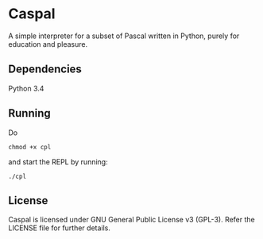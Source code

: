 # Caspal

A simple interpreter for a subset of Pascal written in Python, purely
for education and pleasure.

## Dependencies

Python 3.4

## Running

Do
```
chmod +x cpl
```

and start the REPL by running:
```
./cpl
```

## License

Caspal is licensed under GNU General Public License v3 (GPL-3). Refer the
LICENSE file for further details.
